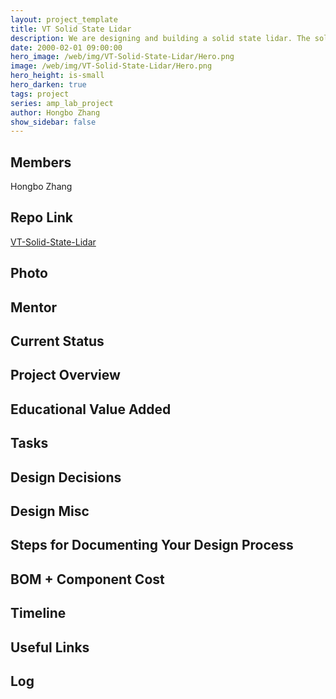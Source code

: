```yaml
---
layout: project_template
title: VT Solid State Lidar
description: We are designing and building a solid state lidar. The solid state lidar relies on phased array for laser beam steering.  Hence it does not need the mechanical rotation head.  This can solve the numerous drawbacks associated with mechanical Lidar.
date: 2000-02-01 09:00:00
hero_image: /web/img/VT-Solid-State-Lidar/Hero.png
image: /web/img/VT-Solid-State-Lidar/Hero.png
hero_height: is-small
hero_darken: true
tags: project
series: amp_lab_project
author: Hongbo Zhang
show_sidebar: false
---
```




## Members
Hongbo Zhang

## Repo Link
<a class="button is-link" href="https://github.com/Amp-Lab-at-VT/VT-Solid-State-Lidar" >VT-Solid-State-Lidar</a>

## Photo

## Mentor

## Current Status

## Project Overview


## Educational Value Added


## Tasks

## Design Decisions

## Design Misc

## Steps for Documenting Your Design Process

## BOM + Component Cost

## Timeline

## Useful Links

## Log
            